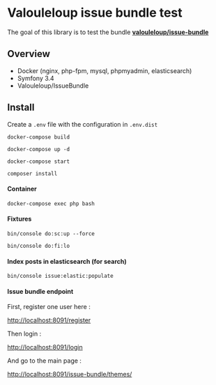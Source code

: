 Valouleloup issue bundle test
========================

The goal of this library is to test the bundle [**valouleloup/issue-bundle**][90]

## Overview
 
 * Docker (nginx, php-fpm, mysql, phpmyadmin, elasticsearch)
 * Symfony 3.4
 * Valouleloup/IssueBundle

## Install
 
 Create a ` .env ` file with the configuration in ` .env.dist `
 
 ` docker-compose build `
 
 ` docker-compose up -d `
 
 ` docker-compose start `
 
 ` composer install `
 
#### Container
 
 ` docker-compose exec php bash `
 
#### Fixtures
  
  ` bin/console do:sc:up --force `
  
  ` bin/console do:fi:lo `
  
#### Index posts in elasticsearch (for search)

  ` bin/console issue:elastic:populate `
 
#### Issue bundle endpoint
 
 First, register one user here :
 
 [http://localhost:8091/register][92]
 
 Then login :
 
 [http://localhost:8091/login][93]
 
 And go to the main page :
 
 [http://localhost:8091/issue-bundle/themes/][91]
 

[90]: https://github.com/Valouleloup/IssueBundle
[91]: http://localhost:8091/issue-bundle/themes/
[92]: http://localhost:8091/register
[93]: http://localhost:8091/login

